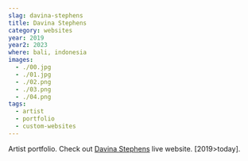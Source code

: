 ```yaml
---
slag: davina-stephens
title: Davina Stephens
category: websites
year: 2019
year2: 2023
where: bali, indonesia
images:
  - ./00.jpg
  - ./01.jpg
  - ./02.png
  - ./03.png
  - ./04.png
tags:
  - artist
  - portfolio
  - custom-websites
---
```


Artist portfolio.
Check out [Davina Stephens](https://davinastephens.com?source=rokma.com) live website.
[2019>today].
